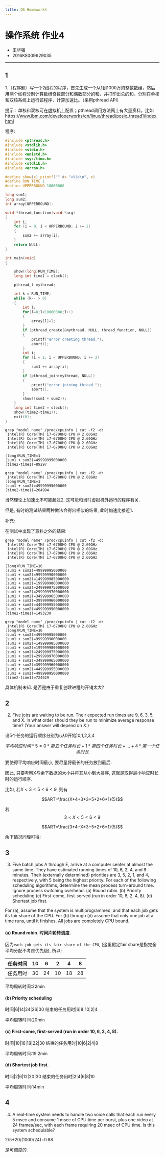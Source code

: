 ```yaml
---
title: OS Homework4
---
```



# 操作系统 作业4

* 王华强
* 2016K8009929035

***

## 1

1.（程序题）写一个2线程的程序，首先生成一个从1到1000万的整数数组，然后用两个线程分别计算数组奇数部分和偶数部分的和，并打印出总的和。分别在单核和双核系统上运行该程序，计算加速比。（采用pthread API）

提示：单核和双核可在虚拟机上配置；pthread调用方法网上有大量资料，比如https://www.ibm.com/developerworks/cn/linux/thread/posix_thread1/index.html

程序:

```c
#include <pthread.h>
#include <stdlib.h>
#include <stdio.h>
#include <unistd.h>
#include <sys/time.h>
#include <stdlib.h>
#include <errno.h>

#define show(x) printf("" #x "=%ld\n", x)
#define RUN_TIME 1
#define UPPERBOUND 10000000

long sum1;
long sum2;
int array[UPPERBOUND];

void *thread_function(void *arg)
{
    int i;
    for (i = 0; i < UPPERBOUND; i += 2)
    {
        sum2 += array[i];
    }
    return NULL;
}

int main(void)
{

    show((long)RUN_TIME);
    long int time1 = clock();

    pthread_t mythread;

    int k = RUN_TIME;
    while (k-- > 0)
    {   
        int l;
        for(l=0;l<10000000;l++)
        {
            array[l]=l;
        }
        if (pthread_create(&mythread, NULL, thread_function, NULL))
        {
            printf("error creating thread.");
            abort();
        }
        int i;
        for (i = 1; i < UPPERBOUND; i += 2)
        {
            sum1 += array[i];
        }
        if (pthread_join(mythread, NULL))
        {
            printf("error joining thread.");
            abort();
        }
        show((sum1 + sum2));
    }
    long int time2 = clock();
    show((time2-time1));
    exit(0);
}
```

```
grep "model name" /proc/cpuinfo | cut -f2 -d:
 Intel(R) Core(TM) i7-6700HQ CPU @ 2.60GHz
 Intel(R) Core(TM) i7-6700HQ CPU @ 2.60GHz
 Intel(R) Core(TM) i7-6700HQ CPU @ 2.60GHz
 Intel(R) Core(TM) i7-6700HQ CPU @ 2.60GHz

(long)RUN_TIME=1
(sum1 + sum2)=49999995000000
(time2-time1)=89297
```

```
grep "model name" /proc/cpuinfo | cut -f2 -d:
 Intel(R) Core(TM) i7-6700HQ CPU @ 2.60GHz
(long)RUN_TIME=1
(sum1 + sum2)=49999995000000
(time2-time1)=204994

```

当然理论上加速比不可能超过2, 这可能和当时虚拟机外运行的程序有关.

但是, 有时的测试结果两种做法会得出相似的结果, 此时加速比接近1.

补充:

在测试中出现了意料之外的结果:
```
grep "model name" /proc/cpuinfo | cut -f2 -d:
 Intel(R) Core(TM) i7-6700HQ CPU @ 2.60GHz
 Intel(R) Core(TM) i7-6700HQ CPU @ 2.60GHz
 Intel(R) Core(TM) i7-6700HQ CPU @ 2.60GHz
 Intel(R) Core(TM) i7-6700HQ CPU @ 2.60GHz

(long)RUN_TIME=10
(sum1 + sum2)=49999995000000
(sum1 + sum2)=99999990000000
(sum1 + sum2)=149999985000000
(sum1 + sum2)=199999980000000
(sum1 + sum2)=249999975000000
(sum1 + sum2)=299999970000000
(sum1 + sum2)=349999965000000
(sum1 + sum2)=399999960000000
(sum1 + sum2)=449999955000000
(sum1 + sum2)=499999950000000
(time2-time1)=1493230
```

```
grep "model name" /proc/cpuinfo | cut -f2 -d:
 Intel(R) Core(TM) i7-6700HQ CPU @ 2.60GHz
(long)RUN_TIME=10
(sum1 + sum2)=49999995000000
(sum1 + sum2)=99999990000000
(sum1 + sum2)=149999985000000
(sum1 + sum2)=199999980000000
(sum1 + sum2)=249999975000000
(sum1 + sum2)=299999970000000
(sum1 + sum2)=349999965000000
(sum1 + sum2)=399999960000000
(sum1 + sum2)=449999955000000
(sum1 + sum2)=499999950000000
(time2-time1)=724629

```

具体机制未知. 是否是由于重复创建进程的开销太大?

## 2

2. Five jobs are waiting to be run. Their expected run times are 9, 6, 3, 5, and X. In what order should they be run to minimize average response time? (Your answer will depend on X.)

设5个任务的运行顺序分别为(从0开始)0,1,2,3,4

$$平均响应时间*5=0*第五个任务时长+1*第四个任务时长+...+4*第一个任务时长$$

要使得平均响应时间最小, 要尽量将最长的任务放到最后:

因此, 只要考察X与余下数据的大小并将其从小到大排序, 这就是取得最小响应时长时的运行顺序.

比如, 若$X<3<5<6<9$, 则有

$$ART=\frac{X*4+3*3+5*2+6*1}{5}$$

若$$3<X<5<6<9$$

$$ART=\frac{3*4+X*3+5*2+6*1}{5}$$

余下情况同理可得;

## 3

3. Five batch jobs A through E, arrive at a computer center at almost the same time. They have estimated running times of 10, 6, 2, 4, and 8 minutes. Their (externally determined) priorities are 3, 5, 2, 1, and 4, respectively, with 5 being the highest priority. For each of the following scheduling algorithms, determine the mean process turn-around time. Ignore process switching overhead.
(a) Round robin.
(b) Priority scheduling
(c) First-come, first-served (run in order 10, 6, 2, 4, 8).
(d) Shortest job first.

For (a), assume that the system is multiprogrammed, and that each job gets its fair share of the CPU. For (b) through (d) assume that only one job at a time runs, until it finishes. All jobs are completely CPU bound.

#### (a) Round robin. 时间片轮转调度.

因为`each job gets its fair share of the CPU`, (这里假定fair share是指完全平均分配不考虑优先级), 所以:

任务时间|10|6|2|4|8
-|-|-|-|-|-
任务用时|30|24|10|18|28

平均周转时间:22min

#### (b) Priority scheduling

时间|6|14|24|26|30
结束的任务用时|6|8|10|2|4

平均周转时间:20min

#### (c) First-come, first-served (run in order 10, 6, 2, 4, 8).

时间|10|16|18|22|30
结束的任务用时|10|6|2|4|8

平均周转时间:19.2min

#### (d) Shortest job first.


时间|2|6|12|20|30
结束的任务用时|2|4|6|8|10

平均周转时间:14min

## 4

4. A real-time system needs to handle two voice calls that each run every 5 msec and consume 1 msec of CPU time per burst, plus one video at 24 frames/sec, with each frame requiring 20 msec of CPU time. Is this system schedulable?

2/5+20/(1000/24)=0.88

是可调度的.